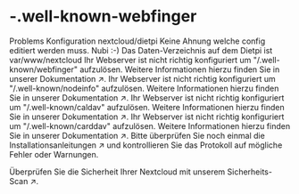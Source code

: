 # -.well-known-webfinger
Problems Konfiguration nextcloud/dietpi
Keine Ahnung welche config editiert werden muss. Nubi :-)
Das Daten-Verzeichnis auf dem Dietpi ist var/www/nextcloud
Ihr Webserver ist nicht richtig konfiguriert um "/.well-known/webfinger" aufzulösen. Weitere Informationen hierzu finden Sie in unserer Dokumentation ↗.
Ihr Webserver ist nicht richtig konfiguriert um "/.well-known/nodeinfo" aufzulösen. Weitere Informationen hierzu finden Sie in unserer Dokumentation ↗.
Ihr Webserver ist nicht richtig konfiguriert um "/.well-known/caldav" aufzulösen. Weitere Informationen hierzu finden Sie in unserer Dokumentation ↗.
Ihr Webserver ist nicht richtig konfiguriert um "/.well-known/carddav" aufzulösen. Weitere Informationen hierzu finden Sie in unserer Dokumentation ↗.
Bitte überprüfen Sie noch einmal die Installationsanleitungen ↗ und kontrollieren Sie das Protokoll auf mögliche Fehler oder Warnungen.

Überprüfen Sie die Sicherheit Ihrer Nextcloud mit unserem Sicherheits-Scan ↗.
